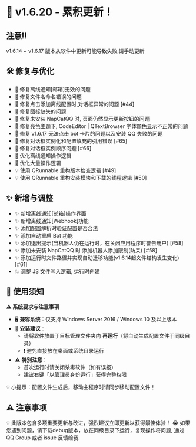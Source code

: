 # 🚀 v1.6.20 - 累积更新！

## 注意!!
v1.6.14 ~ v1.6.17 版本从软件中更新可能导致失败,请手动更新

## 🛠 修复与优化
- 🐛 修复离线通知[邮箱]无效的问题
- 🐛 修复文件名命名错误的问题
- 🐛 修复点击添加离线配置时,对话框异常的问题 [#44]
- 🐛 修复图标缺失的问题
- 🐛 修复未安装 NapCatQQ 时, 页面仍然显示更新按钮的问题
- 🐛 修复亮色主题下, CodeEditor | QTextBrowser 字体颜色显示不正常的问题
- 🐛 修复 v1.6.17 无法点击 bot 卡片的问题以及安装 QQ 失败的问题 
- 🐛 修复对话框实例化和配置填充的引用错误 [#65]
- 🐛 修复对话框实例顺序问题 [#66]
- 🌟 优化离线通知操作逻辑
- 🌟 优化大量操作逻辑
- 💡 使用 QRunnable 重构版本检查逻辑 [#49]
- 💡 使用 QRunnable 重构安装模块和下载的线程逻辑 [#50]

## ✨ 新增与调整
- ✨ 新增离线通知[邮箱]操作界面
- ✨ 新增离线通知[Webhook]功能
- ✨ 添加配置解析时验证配置是否合法
- ✨ 添加自动重启 Bot 功能
- ✨ 添加退出提示(当机器人仍在运行时，在关闭应用程序时警告用户) [#58]
- ✨ 添加未安装 NapCatQQ 时 添加机器人添加限制(防呆) [#58]
- ✨ 添加运行时文件路径并实现自动迁移功能(v1.6.14起文件结构发生变化) [#61]
- 💥 调整 JS 文件写入逻辑, 运行时创建

## 📝 使用须知

**⚠️ 系统要求与注意事项**  
- 🖥️ **兼容系统**：仅支持 Windows Server 2016 / Windows 10 及以上版本  
- 📂 **安装建议**：  
  - 请将软件放置于目标管理文件夹内 **再运行**（将自动生成配置文件于同级目录）  
  - ❗ 避免直接放在桌面或系统目录运行  
- ⚠️ **特别注意**：  
  - 首次运行时请关闭杀毒软件（如有误报）  
  - 建议右键「以管理员身份运行」获得完整权限  

💡 小提示：配置文件生成后，移动主程序时请同步移动配置文件！  

## ⚠️ 注意事项
💡 此版本包含多项重要更新与改进，强烈建议立即更新以获得最佳体验！
😭 如果您遇到问题，请下载debug版本，放在同级目录下运行，复现操作将问题, 通过 QQ Group 或者 issue 反馈给我